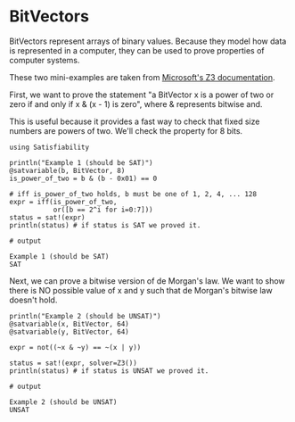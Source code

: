 # BitVectors

BitVectors represent arrays of binary values. Because they model how data is represented in a computer, they can be used to prove properties of computer systems.

These two mini-examples are taken from [Microsoft's Z3 documentation](https://microsoft.github.io/z3guide/docs/theories/Bitvectors/).

First, we want to prove the statement "a BitVector x is a power of two or zero if and only if x & (x - 1) is zero", where & represents bitwise and.

This is useful because it provides a fast way to check that fixed size numbers are powers of two. We'll check the property for 8 bits.

```jldoctest label7; output = false
using Satisfiability

println("Example 1 (should be SAT)")
@satvariable(b, BitVector, 8)
is_power_of_two = b & (b - 0x01) == 0

# iff is_power_of_two holds, b must be one of 1, 2, 4, ... 128
expr = iff(is_power_of_two,
           or([b == 2^i for i=0:7]))
status = sat!(expr)
println(status) # if status is SAT we proved it.

# output

Example 1 (should be SAT)
SAT
```

Next, we can prove a bitwise version of de Morgan's law.
We want to show there is NO possible value of x and y such that de Morgan's bitwise law doesn't hold.

```jldoctest label7; output = false
println("Example 2 (should be UNSAT)")
@satvariable(x, BitVector, 64)
@satvariable(y, BitVector, 64)

expr = not((~x & ~y) == ~(x | y))

status = sat!(expr, solver=Z3())
println(status) # if status is UNSAT we proved it.

# output

Example 2 (should be UNSAT)
UNSAT
```